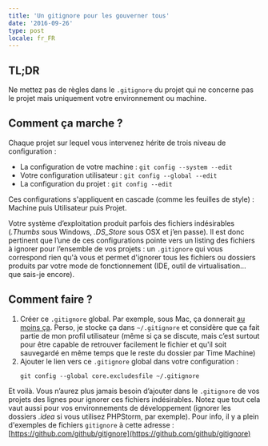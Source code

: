 ```yaml
---
title: 'Un gitignore pour les gouverner tous'
date: '2016-09-26'
type: post
locale: fr_FR
---
```


## TL;DR

Ne mettez pas de règles dans le `.gitignore` du projet qui ne concerne pas le projet mais uniquement votre environnement ou machine.

<!-- more -->

## Comment ça marche ?

Chaque projet sur lequel vous intervenez hérite de trois niveau de configuration :

* La configuration de votre machine : `git config --system --edit`
* Votre configuration utilisateur : `git config --global --edit`
* La configuration du projet : `git config --edit`

Ces configurations s'appliquent en cascade (comme les feuilles de style) : Machine puis Utilisateur puis Projet.

Votre système d’exploitation produit parfois des fichiers indésirables (_.Thumbs_ sous Windows, _.DS_Store_ sous OSX et j’en passe). Il est donc pertinent que l’une de ces configurations pointe vers un listing des fichiers à ignorer pour l’ensemble de vos projets : un `.gitignore` qui vous correspond rien qu'à vous et permet d'ignorer tous les fichiers ou dossiers produits par votre mode de fonctionnement (IDE, outil de virtualisation… que sais-je encore).

## Comment faire ?

1.  Créer ce `.gitignore` global. Par exemple, sous Mac, ça donnerait [au moins ça](https://github.com/github/gitignore/blob/master/Global/macOS.gitignore). Perso, je stocke ça dans `~/.gitignore` et considère que ça fait partie de mon profil utilisateur (même si ça se discute, mais c’est surtout pour être capable de retrouver facilement le fichier et qu'il soit sauvegardé en même temps que le reste du dossier par Time Machine)
2.  Ajouter le lien vers ce `.gitignore` global dans votre configuration :
    ```
    git config --global core.excludesfile ~/.gitignore
    ```

Et voilà. Vous n’aurez plus jamais besoin d’ajouter dans le `.gitignore` de vos projets des lignes pour ignorer ces fichiers indésirables. Notez que tout cela vaut aussi pour vos environnements de développement (ignorer les dossiers _.idea_ si vous utilisez PHPStorm, par exemple). Pour info, il y a plein d'exemples de fichiers `gitignore` à cette adresse : [https://github.com/github/gitignore](https://github.com/github/gitignore)
